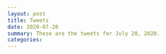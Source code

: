 ```yaml
---
layout: post
title: Tweets
date: 2020-07-20
summary: These are the tweets for July 20, 2020.
categories:
---
```



